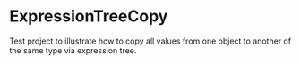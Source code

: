 ﻿# ExpressionTreeCopy

Test project to illustrate how to copy all values from one object to another of the same type via expression tree.